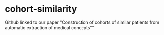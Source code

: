 # cohort-similarity
Github linked to our paper "Construction of cohorts of similar patients from automatic extraction of medical concepts""
